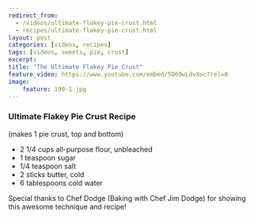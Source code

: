 ```yaml
---
redirect_from: 
  - /videos/ultimate-flakey-pie-crust.html
  - recipes/ultimate-flakey-pie-crust.html
layout: post
categories: [videos, recipes]
tags: [videos, sweets, pie, crust]
excerpt: 
title: "The Ultimate Flakey Pie Crust"
feature_video: https://www.youtube.com/embed/5O69wLdvXoc?rel=0
image:
    feature: 190-1.jpg
---
```


### Ultimate Flakey Pie Crust Recipe

(makes 1 pie crust, top and bottom)

- 2 1/4 cups all-purpose flour, unbleached
- 1 teaspoon sugar
- 1/4 teaspoon salt
- 2 sticks butter, cold 
- 6 tablespoons cold water

Special thanks to Chef Dodge (Baking with Chef Jim Dodge) for showing this awesome technique and recipe!


